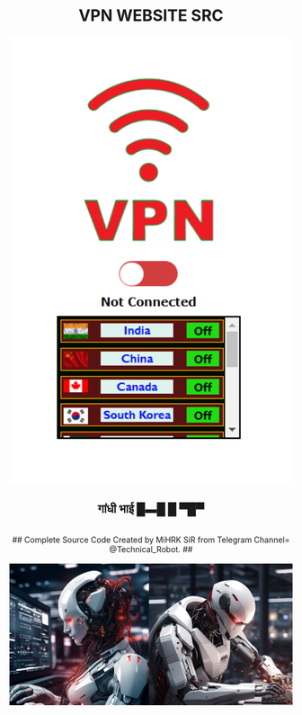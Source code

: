<p align="center">
  <h1 align="center">VPN WEBSITE SRC</h1>
  <img align="center" src='./flags/Web-VPN.png' style="width:500px;" >
  <br>

</p>
<h2 align="center">गांधी भाई █▬█ █ ▀█▀ </h2>
<br>
<div align="center">
## Complete Source Code Created by MiHRK SiR from Telegram Channel=  @Technical_Robot. ##
</div>
<br>
<div align="center">

<img src='./flags/Robots.jpeg' style="width:640px;">
</div>
